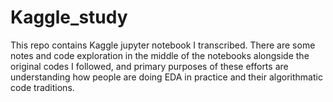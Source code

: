 # Kaggle_study

This repo contains Kaggle jupyter notebook I transcribed. There are some notes and code exploration in the middle of the notebooks alongside the original codes I followed, and primary purposes of these efforts are understanding how people are doing EDA in practice and their algorithmatic code traditions. 
